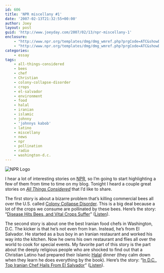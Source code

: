 ```yaml
---
id: 606
title: 'NPR miscellany #1'
date: '2007-02-13T21:32:55+00:00'
author: Joey
layout: post
guid: 'http://www.joeyday.com/2007/02/13/npr-miscellany-1'
enclosure:
    - "http://www.npr.org/templates/dmg/dmg_wmref.php?prgCode=ATC&showDate=13-Feb-2007&segNum=19&mediaPref=WM&sauid=U511893881171423907156&getUnderwriting=1\n0\naudio/x-ms-wax"
    - "http://www.npr.org/templates/dmg/dmg_wmref.php?prgCode=ATC&showDate=13-Feb-2007&segNum=17&mediaPref=WM&sauid=U511893881171423907156&getUnderwriting=1\n0\naudio/x-ms-wax"
categories:
    - essay
tags:
    - all-things-considered
    - bees
    - chef
    - Christian
    - colony-collapse-disorder
    - crops
    - el-salvador
    - environment
    - food
    - halal
    - iranian
    - islamic
    - johnny
    - 'johnnys kabob'
    - latino
    - miscellany
    - news
    - npr
    - pollination
    - radio
    - washington-d.c.
---
```


![NPR Logo](http://joeyday.com/wp-content/uploads/2007/02/logo_npr_125.gif)

I hear a lot of interesting stories on [NPR](http://www.npr.org), so I’m going to start highlighting a few of them from time to time on my blog. Tonight I heard a couple great stories on <cite>[All Things Considered](http://en.wikipedia.org/wiki/All_Things_Considered)</cite> that I’d like to share.

The first story is about a bizarre problem that’s killing commercial bees all over the U.S. called [Colony Collapse Disorder](http://en.wikipedia.org/wiki/Colony_Collapse_Disorder). This is a big deal because a lot of the crops we consume are pollinated by these bees. Here’s the story: “[Disease Hits Bees, and Vital Crops Suffer](http://www.npr.org/templates/story/story.php?storyId=7388742)” ([Listen](http://www.npr.org/templates/dmg/audioplayer.php?prgCode=ATC&showDate=13-Feb-2007&segNum=17)).

The second story is about one the best Iranian food chefs in Washington, D.C. The kicker is that he’s not even from Iran. Instead, he’s from El Salvador. He started as a bus boy in an Iranian restaurant and worked his way into the kitchen. Now he owns his own restaurant and flies all over the world to cook for special events. My favorite part of this story is the part about the deeply religious people who are shocked to find out that a Christian Latino had prepared their Islamic [Halal](http://en.wikipedia.org/wiki/Halal) dinner (they calm down when they learn he does everything by the book). Here’s the story: “[In D.C., Top Iranian Chef Hails From El Salvador](http://www.npr.org/templates/story/story.php?storyId=7388748)” ([Listen](http://www.npr.org/templates/dmg/audioplayer.php?prgCode=ATC&showDate=13-Feb-2007&segNum=19)).
